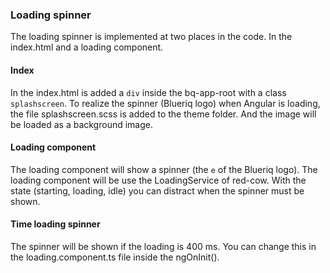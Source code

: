 ### Loading spinner
The loading spinner is implemented at two places in the code. In the index.html and a loading component.

#### Index
In the index.html is added a `div` inside the bq-app-root with a class `splashscreen`. To realize the 
spinner (Blueriq logo) when Angular is loading, the file splashscreen.scss is added to the theme folder. 
And the image will be loaded as a background image. 

#### Loading component
The loading component will show a spinner (the `e` of the Blueriq logo). The loading component will be use the
LoadingService of red-cow. With the state (starting, loading, idle) you can distract when the spinner must be 
shown. 

#### Time loading spinner
The spinner will be shown if the loading is 400 ms. You can change this in the loading.component.ts file
inside the ngOnInit().

